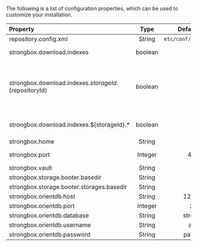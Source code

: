 The following is a list of configuration properties, which can be used to customize your installation.

| Property   |   Type   | Default Value | Description | 
|:-----------|:--------:|:-------------:|-------------|
| repository.config.xml | String | `etc/conf/strongbox.xml` | The path to the `strongbox.xml` file. |
| strongbox.download.indexes | boolean | true | Whether, or not to download the Maven indexes for remote repositories. |
| strongbox.download.indexes.${storageId}.${repositoryId} | boolean | true | Whether, or not to download the Maven indexes for a remote repository in a storage. If this is explicitly defined and `strongbox.download.indexes` and/or `strongbox.download.indexes.${storageId}.*` is defined, then the value specified by this option will override the others. |
| strongbox.download.indexes.${storageId}.* | boolean | true | Whether, or not to download the Maven indexes for all remote repositories in a storage. |
| strongbox.home | String |  |  |
| strongbox.port | Integer | 48080 | The port on which Strongbox will be running. | 
| strongbox.vault | String |  |  |
| strongbox.storage.booter.basedir | String |  |  |
| strongbox.storage.booter.storages.basedir | String |  |  |
| strongbox.orientdb.host | String | 127.0.0.1 | The host for OrientDB. |
| strongbox.orientdb.port | Integer | 2424 | The port for OrientDB. |
| strongbox.orientdb.database | String | strongbox | The name of the OrientDB database. |
| strongbox.orientdb.username | String | admin | The admin username for OrientDB. |
| strongbox.orientdb.password | String | password | The password for OrientDB. |
